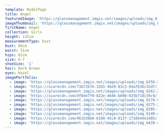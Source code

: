 ```yaml
---
template: ModelPage
title: Angel
featuredImage: 'https://glassmanagement.imgix.net/images/uploads/img_6193-11.jpg'
imageThumbnail: 'https://glassmanagement.imgix.net/images/uploads/img_6428-40-crop.jpg'
firstName: Angel
collection: Girls
height: 125cm
measurementType: bust
bust: 66cm
waist: 51cm
hips: 61cm
size: 6-7
shoeSize: '1'
hair: Dark Brown
eyes: Hazel
imagePortfolio:
  - image: 'https://glassmanagement.imgix.net/images/uploads/img_6256-20.jpg'
  - image: 'https://ucarecdn.com/71672b76-32b5-4be9-83c2-84a7636c32df/'
  - image: 'https://glassmanagement.imgix.net/images/uploads/img_6262-24.jpg'
  - image: 'https://ucarecdn.com/df0de7f0-822e-4646-b890-025b718c39c9/'
  - image: 'https://glassmanagement.imgix.net/images/uploads/img_6174-9.jpg'
  - image: 'https://glassmanagement.imgix.net/images/uploads/img_6275-27.jpg'
  - image: 'https://glassmanagement.imgix.net/images/uploads/img_6205-18.jpg'
  - image: 'https://glassmanagement.imgix.net/images/uploads/img_6140-4.jpg'
  - image: 'https://ucarecdn.com/461b38b8-6188-45c8-8137-1718b44e1405/'
  - image: 'https://glassmanagement.imgix.net/images/uploads/img_6428-40-crop.jpg'
---
```


